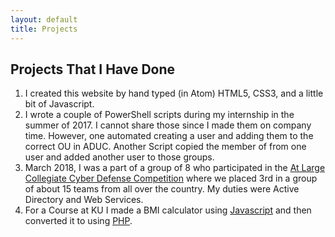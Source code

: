 ```yaml
---
layout: default
title: Projects
---
```

## Projects That I Have Done

1. I created this website by hand typed (in Atom) HTML5, CSS3, and a little bit of Javascript.
2. I wrote a couple of PowerShell scripts during my internship in the summer of 2017. I cannot share those since I made them on company time. However, one automated creating a user and adding them to the correct OU in ADUC. Another Script copied the member of from one user and added another user to those groups.
3. March 2018, I was a part of a group of 8 who participated in the [At Large Collegiate Cyber Defense Competition](http://www.nationalccdc.org/index.php) where we placed 3rd in a group of about 15 teams from all over the country. My duties were Active Directory and Web Services.
4. For a Course at KU I made a BMI calculator using [Javascript](http://jason-savage.com/bmi/bmi.html) and then converted it to using [PHP](http://jason-savage.com/bmi/bmi.php).